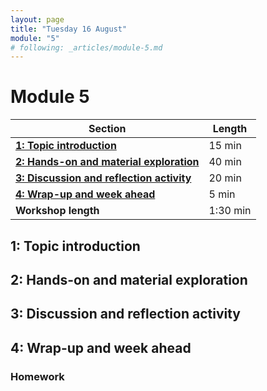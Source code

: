 ```yaml
---
layout: page
title: "Tuesday 16 August"
module: "5"
# following: _articles/module-5.md
---
```


# Module 5

| **Section**                                                                        | **Length** |
|------------------------------------------------------------------------------------|------------|
| [**1: Topic introduction**](#1-topic-introduction)                                 | 15 min     |
| [**2: Hands-on and material exploration**](#2-hands-on-and-material-exploration)   | 40 min     |
| [**3: Discussion and reflection activity**](#3-discussion-and-reflection-activity) | 20 min     |
| [**4: Wrap-up and week ahead**](#4-wrap-up-and-week-ahead)                         | 5 min      |
| **Workshop length**                                                                | 1:30 min   |


## 1: Topic introduction

## 2: Hands-on and material exploration

## 3: Discussion and reflection activity

## 4: Wrap-up and week ahead

### Homework
